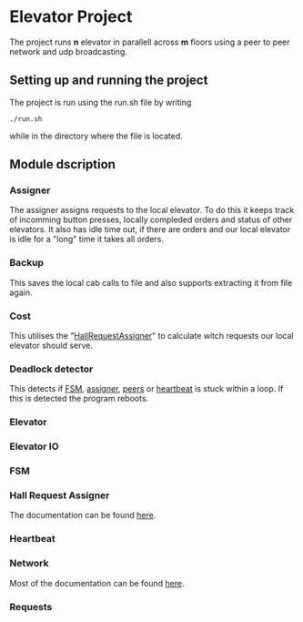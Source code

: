 # Elevator Project

The project runs **n** elevator in parallell across **m** floors using a peer to peer network and udp broadcasting.

## Setting up and running the project

The project is run using the run.sh file by writing

```
./run.sh
```

while in the directory where the file is located.

## Module dscription

### Assigner

The assigner assigns requests to the local elevator. To do this it keeps track of incomming button presses, locally compleded orders and status of other elevators. It also has idle time out, if there are orders and our local elevator is idle for a "long" time it takes all orders.

### Backup

This saves the local cab calls to file and also supports extracting it from file again.

### Cost

This utilises the "[HallRequestAssigner](#hall-request-assigner)" to calculate witch requests our local elevator should serve.

### Deadlock detector

This detects if [FSM](#fsm), [assigner](#assigner), [peers](#network) or [heartbeat](#heartbeat) is stuck within a loop. If this is detected the program reboots.

### Elevator

### Elevator IO

### FSM

### Hall Request Assigner

The documentation can be found [here](https://github.com/TTK4145/Project-resources/tree/master/cost_fns/hall_request_assigner).

### Heartbeat

### Network

Most of the documentation can be found [here](https://github.com/TTK4145/Network-go).

### Requests
